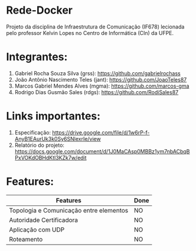 # Rede-Docker
Projeto da disciplina de Infraestrutura de Comunicação (IF678) lecionada pelo professor Kelvin Lopes no Centro de Informática (CIn) da UFPE.

# Integrantes:
1. Gabriel Rocha Souza Silva (grss): https://github.com/gabrielrochass
2. João Antônio Nascimento Teles (jant): https://github.com/JoaoTeles87
3. Marcos Gabriel Mendes Alves (mgma): https://github.com/marcos-gma
4. Rodrigo Dias Gusmão Sales (rdgs): https://github.com/RodiSales87

# Links importantes:
1. Especificação: https://drive.google.com/file/d/1w6rP-f-AnyB1EAurUk3k0Sy6SNlexrIe/view
2. Relatório do projeto: https://docs.google.com/document/d/1J0MaCAsp0MBBz1ym7nbACbqBPxVOKdOBHdKtl3KZk7w/edit
   
# Features:
| Features                            | Done |
|-------------------------------------|------|
| Topologia e Comunicação entre elementos | NO |
| Autoridade Certificadora            | NO |
| Aplicação com UDP                   | NO |
| Roteamento                          | NO |

